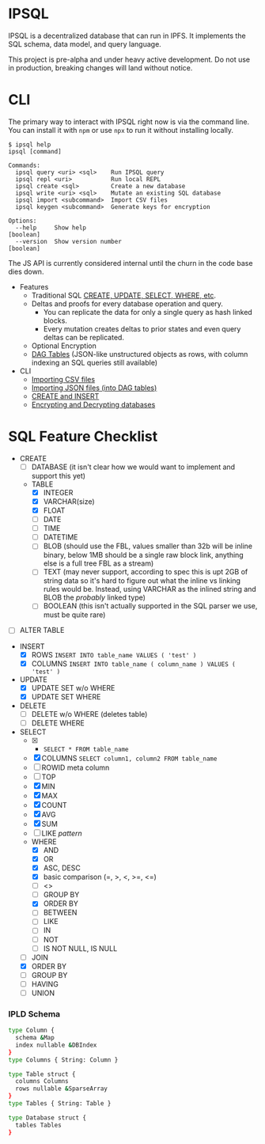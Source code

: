 # IPSQL

IPSQL is a decentralized database that can run in IPFS. It implements the SQL schema, data model,
and query language.

This project is pre-alpha and under heavy active development. Do not use in production, breaking
changes will land without notice.

# CLI

The primary way to interact with IPSQL right now is via the command line. You can install it with
`npm` or use `npx` to run it without installing locally.

```
$ ipsql help
ipsql [command]

Commands:
  ipsql query <uri> <sql>    Run IPSQL query
  ipsql repl <uri>           Run local REPL
  ipsql create <sql>         Create a new database
  ipsql write <uri> <sql>    Mutate an existing SQL database
  ipsql import <subcommand>  Import CSV files
  ipsql keygen <subcommand>  Generate keys for encryption

Options:
  --help     Show help                                                 [boolean]
  --version  Show version number                                       [boolean]
```

The JS API is currently considered internal until the churn in the code base dies down.

* Features
  * Traditional SQL [CREATE, UPDATE, SELECT, WHERE, etc](#sql-feature-checklist).
  * Deltas and proofs for every database operation and query.
    * You can replicate the data for only a single query as hash linked blocks.
    * Every mutation creates deltas to prior states and even query deltas can
      be replicated.
  * Optional Encryption
  * [DAG Tables](./docs/dag-tables.md) (JSON-like unstructured objects as rows, with column indexing an SQL queries still available)
* CLI
  * [Importing CSV files](./docs/importing-csv.md)
  * [Importing JSON files (into DAG tables)](./docs/importing-json.md)
  * [CREATE and INSERT](./docs/create-and-insert.md)
  * [Encrypting and Decrypting databases](./docs/encryption.md)

# SQL Feature Checklist

- CREATE
  - [ ] DATABASE (it isn't clear how we would want to implement and support this yet)
  - TABLE
    - [x] INTEGER
    - [x] VARCHAR(size)
    - [x] FLOAT
    - [ ] DATE
    - [ ] TIME
    - [ ] DATETIME
    - [ ] BLOB (should use the FBL, values smaller than 32b will be inline binary, below 1MB should
                be a single raw block link, anything else is a full tree FBL as a stream)
    - [ ] TEXT (may never support, according to spec this is upt 2GB of string data so it's hard
                to figure out what the inline vs linking rules would be. Instead, using VARCHAR
                as the inlined string and BLOB the *probably* linked type)
    - [ ] BOOLEAN (this isn't actually supported in the SQL parser we use, must be quite rare)
- [ ] ALTER TABLE
- INSERT
  - [x] ROWS `INSERT INTO table_name VALUES ( 'test' )`
  - [x] COLUMNS `INSERT INTO table_name ( column_name ) VALUES ( 'test' )`
- UPDATE
  - [x] UPDATE SET w/o WHERE
  - [x] UPDATE SET WHERE
- DELETE
  - [ ] DELETE w/o WHERE (deletes table)
  - [ ] DELETE WHERE
- SELECT
  - [x] * `SELECT * FROM table_name`
  - [x] COLUMNS `SELECT column1, column2 FROM table_name`
  - [ ] ROWID meta column
  - [ ] TOP
  - [x] MIN
  - [x] MAX
  - [x] COUNT
  - [x] AVG
  - [x] SUM
  - [ ] LIKE *pattern*
  - WHERE
    - [x] AND
    - [x] OR
    - [x] ASC, DESC
    - [x] basic comparison (=, >, <, >=, <=)
    - [ ] <>
    - [ ] GROUP BY
    - [x] ORDER BY
    - [ ] BETWEEN
    - [ ] LIKE
    - [ ] IN
    - [ ] NOT
    - [ ] IS NOT NULL, IS NULL
  - [ ] JOIN
  - [x] ORDER BY
  - [ ] GROUP BY
  - [ ] HAVING
  - [ ] UNION

### IPLD Schema

```sh
type Column {
  schema &Map
  index nullable &DBIndex
}
type Columns { String: Column }

type Table struct {
  columns Columns
  rows nullable &SparseArray
}
type Tables { String: Table }

type Database struct {
  tables Tables
}
```
